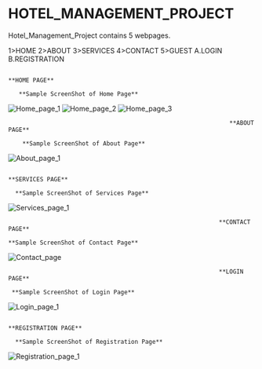 # HOTEL_MANAGEMENT_PROJECT

Hotel_Management_Project contains 5 webpages.

1>HOME
2>ABOUT
3>SERVICES
4>CONTACT
5>GUEST
  A.LOGIN
  B.REGISTRATION
  
  
  
                                                                     **HOME PAGE**
                                                                     
       **Sample ScreenShot of Home Page**
![Home_page_1](https://user-images.githubusercontent.com/69784352/128011653-52d94347-3861-45de-8389-35734dea45a1.png)
![Home_page_2](https://user-images.githubusercontent.com/69784352/128011851-b83d21e0-4807-4c1f-a550-add78b72be4b.png)
![Home_page_3](https://user-images.githubusercontent.com/69784352/128011909-8740df95-ad72-4fe4-a15d-4a3f3ee7da7f.png)



                                                                   **ABOUT PAGE**
                                                                   
        **Sample ScreenShot of About Page**
  ![About_page_1](https://user-images.githubusercontent.com/69784352/128012505-b87d8916-5c8c-4d44-82d5-935aed48ab57.png)
 

                                                                  **SERVICES PAGE**
                                                                  
      **Sample ScreenShot of Services Page**
   ![Services_page_1](https://user-images.githubusercontent.com/69784352/128012842-5849aa48-9c88-4825-814e-3326a4457346.png)
    
      
    
                                                                **CONTACT PAGE**
                                                                
    **Sample ScreenShot of Contact Page**
   ![Contact_page](https://user-images.githubusercontent.com/69784352/128013781-002e333b-2143-40ea-ae60-eeb231d3627e.png)

                                
                                
                                                                **LOGIN PAGE**
                                                                
     **Sample ScreenShot of Login Page**
   ![Login_page_1](https://user-images.githubusercontent.com/69784352/128014061-582041b9-ed30-4a5b-8e3f-271150b5e584.png)
    

                                                              **REGISTRATION PAGE**
                                                              
      **Sample ScreenShot of Registration Page**
   ![Registration_page_1](https://user-images.githubusercontent.com/69784352/128014510-d024e597-3424-4541-b3f3-259983287b39.png)
    



                                                       
    





   
